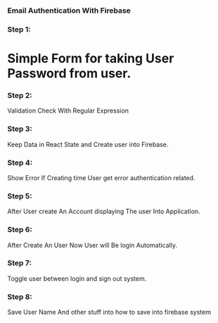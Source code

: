 ### Email Authentication With Firebase

### Step 1:

# Simple Form for taking User Password from user.
### Step 2:

Validation Check With Regular Expression


### Step 3:

Keep Data in React State and Create user into Firebase.

### Step 4:

Show Error If Creating time User get error authentication related.

### Step 5:

After User create An Account displaying The user Into Application.

### Step 6:

 After Create An User Now User will Be login Automatically.

### Step 7:

Toggle user  between login and sign out system.

### Step 8:

Save User Name And other stuff into how to save into firebase system 
